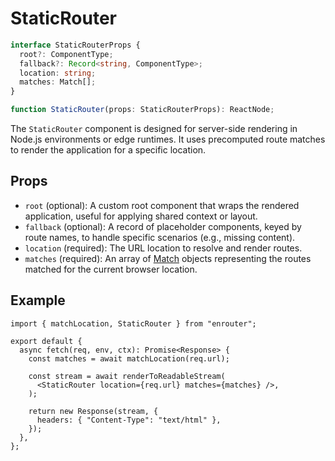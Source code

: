 # StaticRouter

```ts
interface StaticRouterProps {
  root?: ComponentType;
  fallback?: Record<string, ComponentType>;
  location: string;
  matches: Match[];
}

function StaticRouter(props: StaticRouterProps): ReactNode;
```

The `StaticRouter` component is designed for server-side rendering in Node.js environments or edge runtimes.
It uses precomputed route matches to render the application for a specific location.

## Props

- `root` (optional): A custom root component that wraps the rendered application, useful for applying shared context or layout.
- `fallback` (optional): A record of placeholder components, keyed by route names, to handle specific scenarios (e.g., missing content).
- `location` (required): The URL location to resolve and render routes.
- `matches` (required): An array of [Match][1] objects representing the routes matched for the current browser location.

## Example

```tsx
import { matchLocation, StaticRouter } from "enrouter";

export default {
  async fetch(req, env, ctx): Promise<Response> {
    const matches = await matchLocation(req.url);

    const stream = await renderToReadableStream(
      <StaticRouter location={req.url} matches={matches} />,
    );

    return new Response(stream, {
      headers: { "Content-Type": "text/html" },
    });
  },
};
```

[1]: /docs/routes/match
